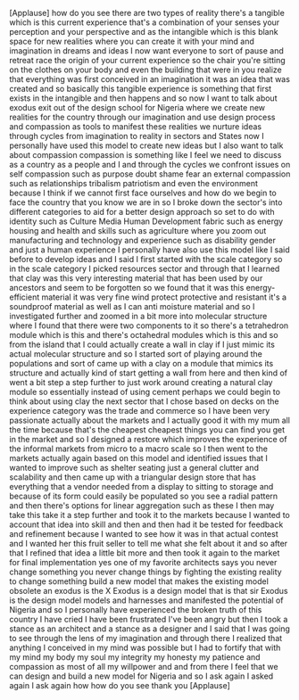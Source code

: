 
[Applause]
how do you see there are two types of
reality there&#39;s a tangible which is this
current experience that&#39;s a combination
of your senses your perception and your
perspective and as the intangible which
is this blank space for new realities
where you can create it with your mind
and imagination in dreams and ideas I
now want everyone to sort of pause and
retreat race the origin of your current
experience so the chair you&#39;re sitting
on the clothes on your body and even the
building that were in you realize that
everything was first conceived in an
imagination it was an idea that was
created and so basically this tangible
experience is something that first
exists in the intangible and then
happens and so now I want to talk about
exodus exit out of the design school for
Nigeria where we create new realities
for the country through our imagination
and use design process and compassion as
tools to manifest these realities we
nurture ideas through cycles from
imagination to reality in sectors and
States now I personally have used this
model to create new ideas but I also
want to talk about compassion compassion
is something like I feel we need to
discuss as a country as a people and I
and through the cycles we confront
issues on self compassion such as
purpose doubt shame fear an external
compassion such as relationships
tribalism patriotism and even the
environment because I think if we cannot
first face ourselves and how do we begin
to face the country that you know we are
in so I broke down the sector&#39;s into
different categories to aid for a better
design approach so set to do with
identity such as Culture Media Human
Development fabric such as energy
housing and health and skills such as
agriculture where you zoom out
manufacturing and technology and
experience such as disability gender and
just a human experience
I personally have also use this model
like I said before to develop ideas and
I said I first started with the scale
category so in the scale category I
picked resources sector and through that
I learned that clay was this very
interesting material that has been used
by our ancestors and seem to be
forgotten so we found that it was this
energy-efficient material it was very
fine wind protect protective and
resistant it&#39;s a soundproof material as
well as I can anti moisture material and
so I investigated further and zoomed in
a bit more into molecular structure
where I found that there were two
components to it so there&#39;s a
tetrahedron module which is this and
there&#39;s octahedral modules which is this
and so from the island that I could
actually create a wall in clay if I just
mimic its actual molecular structure and
so I started sort of playing around the
populations and sort of came up with a
clay on a module that mimics its
structure and actually kind of start
getting a wall from here and then kind
of went a bit step a step further to
just work around creating a natural clay
module so essentially instead of using
cement perhaps we could begin to think
about using clay the next sector that I
chose based on decks on the experience
category was the trade and commerce so I
have been very passionate actually about
the markets and I actually good it with
my mum all the time because that&#39;s the
cheapest cheapest things you can find
you get in the market and so I designed
a restore which improves the experience
of the informal markets from micro to a
macro scale so I then went to the
markets actually again based on this
model and identified issues that I
wanted to improve such as shelter
seating just a general clutter and
scalability and then came up with a
triangular design store that has
everything that a vendor needed from a
display to sitting to storage and
because of its form could easily be
populated so you see a radial pattern
and then there&#39;s options for linear
aggregation such as these I then may
take this take it a step further and
took it to the markets because I wanted
to account
that idea into skill and then and then
had it be tested for feedback and
refinement because I wanted to see how
it was in that actual contest and I
wanted her this fruit seller to tell me
what she felt about it and so after that
I refined that idea a little bit more
and then took it again to the market for
final implementation yes one of my
favorite architects says you never
change something you never change things
by fighting the existing reality to
change something build a new model that
makes the existing model obsolete an
exodus is the X Exodus is a design model
that is that sir Exodus is the design
model models and harnesses and
manifested the potential of Nigeria and
so I personally have experienced the
broken truth of this country I have
cried I have been frustrated I&#39;ve been
angry but then I took a stance as an
architect and a stance as a designer and
I said that I was going to see through
the lens of my imagination and through
there I realized that anything I
conceived in my mind was possible but I
had to fortify that with my mind my body
my soul my integrity my honesty my
patience and compassion as most of all
my willpower and and from there I feel
that we can design and build a new model
for Nigeria and so I ask again I asked
again I ask again how how do you see
thank you
[Applause]

